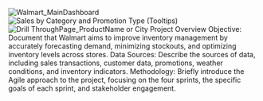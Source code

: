 ![Walmart_MainDashboard](https://github.com/user-attachments/assets/7d01d1a0-e79e-46af-b733-ce3fd6ef7b24)
![Sales by Category and Promotion Type (Tooltips)](https://github.com/user-attachments/assets/3fa91b37-c8a7-4fb0-a321-25c76359d7b8)
![Drill ThroughPage_ProductName or City](https://github.com/user-attachments/assets/25278adb-431c-41d3-9321-f712e8daec58)
 Project Overview
Objective: Document that Walmart aims to improve inventory management by accurately forecasting demand, minimizing stockouts, and optimizing inventory levels across stores.
Data Sources: Describe the sources of data, including sales transactions, customer data, promotions, weather conditions, and inventory indicators.
Methodology: Briefly introduce the Agile approach to the project, focusing on the four sprints, the specific goals of each sprint, and stakeholder engagement.

